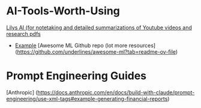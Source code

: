# AI-Tools-Worth-Using

[Lilys AI (for notetaking and detailed summarizations of Youtube videos and research pdfs](https://lilys.ai)
  * [Example](https://lilys.ai/digest/657978)
[Awesome ML Github repo (lot more resources] (https://github.com/underlines/awesome-ml?tab=readme-ov-file)

# Prompt Engineering Guides
[Anthropic] (https://docs.anthropic.com/en/docs/build-with-claude/prompt-engineering/use-xml-tags#example-generating-financial-reports)
